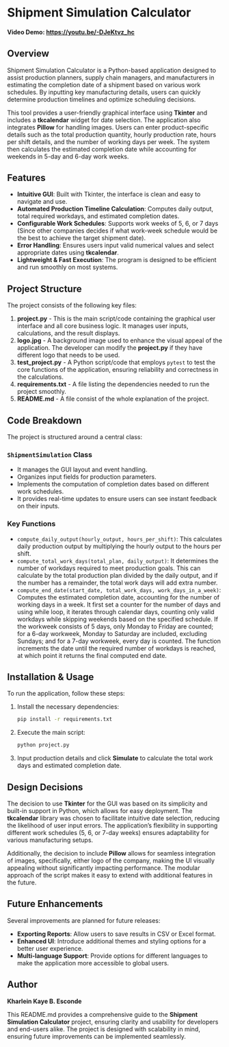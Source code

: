 # Shipment Simulation Calculator
#### Video Demo: <https://youtu.be/-DJeKtvz_hc>

## Overview
Shipment Simulation Calculator is a Python-based application designed to assist production planners, supply chain managers, and manufacturers in estimating the completion date of a shipment based on various work schedules. By inputting key manufacturing details, users can quickly determine production timelines and optimize scheduling decisions.

This tool provides a user-friendly graphical interface using **Tkinter** and includes a **tkcalendar** widget for date selection. The application also integrates **Pillow** for handling images. Users can enter product-specific details such as the total production quantity, hourly production rate, hours per shift details, and the number of working days per week. The system then calculates the estimated completion date while accounting for weekends in 5-day and 6-day work weeks.

## Features
- **Intuitive GUI**: Built with Tkinter, the interface is clean and easy to navigate and use.
- **Automated Production Timeline Calculation**: Computes daily output, total required workdays, and estimated completion dates.
- **Configurable Work Schedules**: Supports work weeks of 5, 6, or 7 days (Since other companies decides if what work-week schedule would be the best to achieve the target shipment date).
- **Error Handling**: Ensures users input valid numerical values and select appropriate dates using **tkcalendar**.
- **Lightweight & Fast Execution**: The program is designed to be efficient and run smoothly on most systems.

## Project Structure
The project consists of the following key files:

1. **project.py** - This is the main script/code containing the graphical user interface and all core business logic. It manages user inputs, calculations, and the result displays.
2. **logo.jpg** - A background image used to enhance the visual appeal of the application. The developer can modify the **project.py** if they have different logo that needs to be used.
3. **test_project.py** - A Python script/code that employs `pytest` to test the core functions of the application, ensuring reliability and correctness in the calculations.
4. **requirements.txt** - A file listing the dependencies needed to run the project smoothly.
5. **README.md** -  A file consist of the whole explanation of the project.

## Code Breakdown
The project is structured around a central class:

### `ShipmentSimulation` Class
- It manages the GUI layout and event handling.
- Organizes input fields for production parameters.
- Implements the computation of completion dates based on different work schedules.
- It provides real-time updates to ensure users can see instant feedback on their inputs.

### Key Functions
- `compute_daily_output(hourly_output, hours_per_shift)`: This calculates daily production output by multiplying the hourly output to the hours per shift.
- `compute_total_work_days(total_plan, daily_output)`: It determines the number of workdays required to meet production goals. This can calculate by the total production plan divided by the daily output, and if the number has a remainder, the total work days will add extra number.
- `compute_end_date(start_date, total_work_days, work_days_in_a_week)`: Computes the estimated completion date, accounting for the number of working days in a week. It first set a counter for the number of days and using while loop, it iterates through calendar days, counting only valid workdays while skipping weekends based on the specified schedule. If the workweek consists of 5 days, only Monday to Friday are counted; for a 6-day workweek, Monday to Saturday are included, excluding Sundays; and for a 7-day workweek, every day is counted. The function increments the date until the required number of workdays is reached, at which point it returns the final computed end date.

## Installation & Usage
To run the application, follow these steps:

1. Install the necessary dependencies:
   ```sh
   pip install -r requirements.txt
   ```
2. Execute the main script:
   ```sh
   python project.py
   ```
3. Input production details and click **Simulate** to calculate the total work days and estimated completion date.

## Design Decisions
The decision to use **Tkinter** for the GUI was based on its simplicity and built-in support in Python, which allows for easy deployment. The **tkcalendar** library was chosen to facilitate intuitive date selection, reducing the likelihood of user input errors. The application’s flexibility in supporting different work schedules (5, 6, or 7-day weeks) ensures adaptability for various manufacturing setups.

Additionally, the decision to include **Pillow** allows for seamless integration of images, specifically, either logo of the company, making the UI visually appealing without significantly impacting performance. The modular approach of the script makes it easy to extend with additional features in the future.

## Future Enhancements
Several improvements are planned for future releases:
- **Exporting Reports**: Allow users to save results in CSV or Excel format.
- **Enhanced UI**: Introduce additional themes and styling options for a better user experience.
- **Multi-language Support**: Provide options for different languages to make the application more accessible to global users.

## Author
**Kharlein Kaye B. Esconde**

This README.md provides a comprehensive guide to the **Shipment Simulation Calculator** project, ensuring clarity and usability for developers and end-users alike. The project is designed with scalability in mind, ensuring future improvements can be implemented seamlessly.

